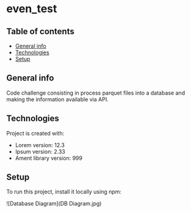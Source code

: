 # even_test
## Table of contents
* [General info](#general-info)
* [Technologies](#technologies)
* [Setup](#setup)

## General info
Code challenge consisting in process parquet files into a database and making the information available via API.
	
## Technologies
Project is created with:
* Lorem version: 12.3
* Ipsum version: 2.33
* Ament library version: 999
	
## Setup
To run this project, install it locally using npm:

![Database Diagram](DB Diagram.jpg)
